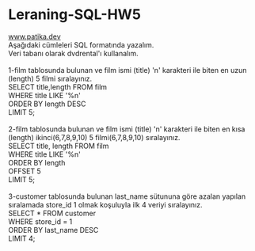 # Leraning-SQL-HW5
www.patika.dev \
Aşağıdaki cümleleri SQL formatında yazalım. \
Veri tabanı olarak dvdrental'ı kullanalım. \
\
1-film tablosunda bulunan ve film ismi (title) 'n' karakteri ile biten en uzun (length) 5 filmi sıralayınız.\
SELECT title,length FROM film \
WHERE title LIKE '%n' \
ORDER BY length DESC \
LIMIT 5;\
\
2-film tablosunda bulunan ve film ismi (title) 'n' karakteri ile biten en kısa (length) ikinci(6,7,8,9,10) 5 filmi(6,7,8,9,10) sıralayınız.\
SELECT title, length FROM film \
WHERE title LIKE '%n' \
ORDER BY length \
OFFSET 5 \
LIMIT 5;\
\
3-customer tablosunda bulunan last_name sütununa göre azalan yapılan sıralamada store_id 1 olmak koşuluyla ilk 4 veriyi sıralayınız.\
SELECT * FROM customer \
WHERE store_id = 1 \
ORDER BY last_name DESC \
LIMIT 4;
